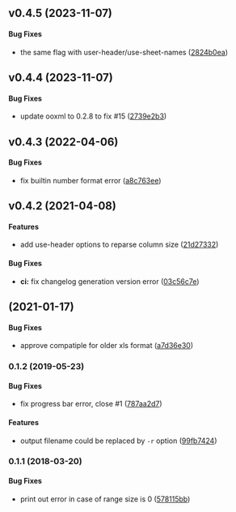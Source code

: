 <a name="v0.4.5"></a>
## v0.4.5 (2023-11-07)


#### Bug Fixes

*   the same flag with user-header/use-sheet-names ([2824b0ea](2824b0ea))



<a name="v0.4.4"></a>
## v0.4.4 (2023-11-07)


#### Bug Fixes

*   update ooxml to 0.2.8 to fix #15 ([2739e2b3](2739e2b3))



<a name="v0.4.3"></a>
## v0.4.3 (2022-04-06)


#### Bug Fixes

*   fix builtin number format error ([a8c763ee](a8c763ee))



<a name="v0.4.2"></a>
## v0.4.2 (2021-04-08)


#### Features

*   add use-header options to reparse column size ([21d27332](21d27332))

#### Bug Fixes

* **ci:**  fix changelog generation version error ([03c56c7e](03c56c7e))



<a name=""></a>
##  (2021-01-17)


#### Bug Fixes

*   approve compatiple for older xls format ([a7d36e30](a7d36e30))



<a name="0.1.2"></a>
### 0.1.2 (2019-05-23)


#### Bug Fixes

*   fix progress bar error, close #1 ([787aa2d7](787aa2d7))

#### Features

*   output filename could be replaced by `-r` option ([99fb7424](99fb7424))



<a name="0.1.1"></a>
### 0.1.1 (2018-03-20)


#### Bug Fixes

*   print out error in case of range size is 0 ([578115bb](578115bb))



